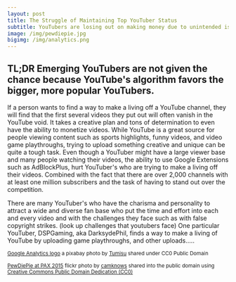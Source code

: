```yaml
---
layout: post
title: The Struggle of Maintaining Top YouTuber Status
subtitle: YouTubers are losing out on making money due to unintended issues.
image: /img/pewdiepie.jpg
bigimg: /img/analytics.png
---
```

## TL;DR Emerging YouTubers are not given the chance because YouTube's algorithm favors the bigger, more popular YouTubers.

If a person wants to find a way to make a living off a YouTube channel, they will find that the first several videos they put out will often vanish in the YouTube void. It takes a creative plan and tons of determination to even have the ability to monetize videos. While YouTube is a great source for people viewing content such as sports highlights, funny videos, and video game playthroughs, trying to upload something creative and unique can be quite a tough task. Even though a YouTuber might have a large viewer base and many people watching their videos, the ability to use Google Extensions such as AdBlockPlus, hurt YouTuber's who are trying to make a living off their videos. Combined with the fact that there are over 2,000 channels with at least one million subscribers and the task of having to stand out over the competition.

There are many YouTuber's who have the charisma and personality to attract a wide and diverse fan base who put the time and effort into each and every video and with the challenges they face such as with false copyright strikes. (look up challenges that youtubers face) One particular YouTuber, DSPGaming, aka DarksydePhil, finds a way to make a living of YouTube by uploading game playthroughs, and other uploads.....




<small> <a title="Google Analytics logo" href="https://pixabay.com/p-1925495/?no_redirect">Google Analytics logo</a> a pixabay photo by <a href="https://pixabay.com/en/users/Tumisu-148124/">Tumisu</a> shared under CC0 Public Domain </small>

<small> <a title="PewDiePie at PAX 2015" href="https://flickr.com/photos/camknows/20445592444">PewDiePie at PAX 2015</a> flickr photo by <a href="https://flickr.com/people/camknows">camknows</a> shared into the public domain using <a href="https://creativecommons.org/publicdomain/zero/1.0/">Creative Commons Public Domain Dedication (CC0)</a> </small>
